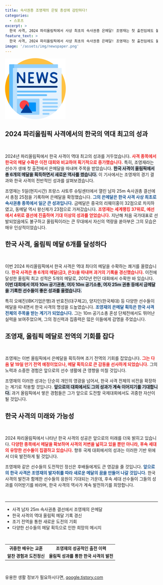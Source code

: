 ```yaml
---
title: 속사권총 조영재의 은빛 총성에 감탄하다!
categories:
  - 스포츠
excerpt: >
  한국 사격, 2024 파리올림픽에서 사상 최초의 속사권총 은메달! 조영재는 첫 출전임에도 불구하고 세계 정상급 선수들과의 경쟁에서 빛나는 성과를 이루며 한국 사격의 역사를 새로 썼다. 클릭해 더욱 흥미로운 이야기를 확인하세요!
feature_text: >
  한국 사격, 2024 파리올림픽에서 사상 최초의 속사권총 은메달! 조영재는 첫 출전임에도 불구하고 세계 정상급 선수들과의 경쟁에서 빛나는 성과를 이루며 한국 사격의 역사를 새로 썼다. 클릭해 더욱 흥미로운 이야기를 확인하세요!
image: '/assets/img/newspaper.png'
---
```


<p><img src="/assets/img/newspaper.png" alt="kimp 속보" /></p>

<h2 data-ke-size="size26">2024 파리올림픽 사격에서의 한국의 역대 최고의 성과</h2>

<p data-ke-size="size16">&nbsp;</p>

<p data-ke-size="size16">2024년 파리올림픽에서 한국 사격이 역대 최고의 성과를 거두었습니다. <b><span style="color: #ee2323;">사격 종목에서 한국의 메달 수확은 이전 대회와 비교하여 획기적으로 증가했습니다.</span></b> 특히, 조영재라는 선수가 생애 첫 출전에서 은메달을 따내며 주목을 받았습니다. <b><span style="background-color: #21538527;">한국 사격이 올림픽에서 총 6개의 메달을 획득하면서 새로운 역사를 썼습니다.</span></b> 이 기사에서는 조영재의 경기 결과와 한국 사격의 전반적인 성과를 살펴보겠습니다.</p>

<p data-ke-size="size16">조영재는 5일(현지시간) 프랑스 샤토루 슈팅센터에서 열린 남자 25m 속사권총 결선에서 총점 25점을 기록하며 은메달을 확정했습니다. <b><span style="color: #1a5490;">그의 은메달은 한국 사격 사상 최초로 속사권총 종목에서 일군 큰 성과입니다.</span></b> 금메달은 중국의 리웨이홍이 32점으로 차지하였고, 동메달 역시 왕신제가 23점으로 가져갔습니다. <b><span style="color: #ee2323;">조영재는 세계랭킹 37위로, 예선에서 4위로 결선에 진출하며 기대 이상의 성과를 얻었습니다.</span></b> 지난해 처음 국가대표로 선발되었음에도 불구하고 올림픽이라는 큰 무대에서 자신의 역량을 쏟아부은 그의 모습은 매우 인상적이었습니다.</p>

<h2 data-ke-size="size26">한국 사격, 올림픽 메달 6개를 달성하다</h2>

<p data-ke-size="size16">&nbsp;</p>

<p data-ke-size="size16">이번 2024 파리올림픽에서 한국 사격은 역대 최다의 메달을 수확하는 쾌거를 올렸습니다. <b><span style="color: #ee2323;">한국 사격은 총 6개의 메달(금3, 은3)을 따내며 과거의 기록을 경신했습니다.</span></b> 이전에 달성한 올림픽 최고 성적은 5개의 메달로, 2012년 런던 대회에서 수확한 바 있습니다. <b><span style="background-color: #21538527;">이번 대회에서 여자 10m 공기권총, 여자 10m 공기소총, 여자 25m 권총 등에서 금메달을 기록한 선수들이 좋은 성과를 올렸습니다.</span></b></p>

<p data-ke-size="size16">특히 오예진(IBK기업은행)과 반효진(대구체고), 양지인(한국체대) 등 다양한 선수들이 메달을 따내면서 한국 사격의 명성을 드높였습니다. <b><span style="color: #1a5490;">조영재의 은메달 획득은 한국 사격 전체의 주목을 받는 계기가 되었습니다.</span></b> 그는 10m 공기소총 혼성 단체전에서도 뛰어난 실력을 보여주었으며, 그의 정신력과 집중력은 많은 이들에게 감명을 주었습니다.</p>

<h2 data-ke-size="size26">조영재, 올림픽 메달로 전역의 기회를 잡다</h2>

<p data-ke-size="size16">&nbsp;</p>

<p data-ke-size="size16">조영재는 이번 올림픽에서 은메달을 획득하며 조기 전역의 기회를 잡았습니다. <b><span style="color: #ee2323;">그는 다음 달 19일 만기 전역 예정이었으나, 메달 획득으로 큰 감동을 선사하게 되었습니다.</span></b> 그의 노력과 소중한 경험은 앞으로의 선수 생활에 큰 영향을 미칠 것입니다.</p>

<p data-ke-size="size16">조영재의 이러한 성과는 단순히 개인의 영광을 넘어서, 한국 사격 전체의 비전을 확장하는 계기로 작용할 것입니다. <b><span style="background-color: #21538527;">앞으로의 대회에서도 그의 성과가 계속 이어지기를 기대합니다.</span></b> 과거 올림픽에서 쌓은 경험들은 그가 앞으로 도전할 국제대회에서도 귀중한 자산이 될 것입니다.</p>

<h2 data-ke-size="size26">한국 사격의 미래와 가능성</h2>

<p data-ke-size="size16">&nbsp;</p>

<p data-ke-size="size16">2024 파리올림픽에서 나타난 한국 사격의 성공은 앞으로의 미래를 더욱 밝히고 있습니다. <b><span style="color: #ee2323;">다양한 종목에서 메달을 확보하며 사격의 저변을 넓히고 있을 뿐만 아니라, 후속 세대의 유망한 선수들이 집결하고 있습니다.</span></b> 향후 국제 대회에서의 성과는 이러한 기반 위에서 더욱 발전하게 될 것입니다.</p>

<p data-ke-size="size16">조영재와 같은 선수들의 도전적인 정신은 후배들에게도 큰 영감을 줄 것입니다. <b><span style="color: #1a5490;">앞으로의 한국 사격은 조영재의 발자취를 따라 새로운 메달의 꿈을 만들어 나갈 것입니다.</span></b> 한국 사격의 발전과 함께한 선수들의 응원이 기대되는 가운데, 후속 세대 선수들이 그들의 성과를 이어받기를 바라며, 한국 사격의 역사가 계속 발전하기를 희망합니다.</p>

<p data-ke-size="size16">&nbsp;</p>

<hr>

<ul>
    <li>사격 남자 25m 속사권총 결선에서 조영재의 은메달</li>
    <li>한국 사격의 역대 올림픽 메달 기록 경신</li>
    <li>조기 전역을 통한 새로운 도전의 기회</li>
    <li>다양한 선수들의 메달 획득으로 인한 희망의 메시지</li>
</ul>

<p data-ke-size="size16">&nbsp;</p>

<table style="width: 100%; border-collapse: collapse;">
    <tr>
        <td style="text-align: center; height: 17px;"><b>귀중한 배우는 교훈</b></td>
        <td style="text-align: center; height: 17px;"><b>조영재의 성공적인 출전 이력</b></td>
    </tr>
    <tr>
        <td style="text-align: center; height: 17px;"><b>알찬 경험과 도전정신</b></td>
        <td style="text-align: center; height: 17px;"><b>올림픽 성과를 통한 한국 사격의 발전</b></td>
    </tr>
</table>

<p data-ke-size="size16">&nbsp;</p>
유용한 생활 정보가 필요하시다면, <a href="https://qoogle.tistory.com" rel="dofollow">qoogle.tistory.com</a>


